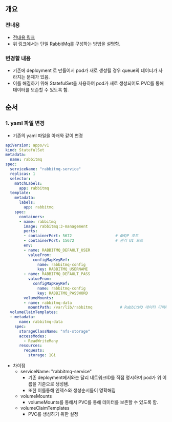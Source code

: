 ## 개요
### 전내용
- [전내용 링크](./02_단일%20RabbitMq%20StatefulSet,PVC%20로%20변경하기%20.md)
- 위 링크에서는 단일 RabbitMq를 구성하는 방법을 설명함.
### 변경할 내용
- 기존에 deployment 로 만들어서 pod가 새로 생성될 경우 queue의 데이터가 사라지는 문제가 있음.
- 이를 해결하기 위해 StatefulSet을 사용하여 pod가 새로 생성되어도 PVC를 통해 데이터를 보존할 수 있도록 함.

## 순서
### 1. yaml 파일 변경
- 기존의 yaml 파일을 아래와 같이 변경
``` yaml
apiVersion: apps/v1
kind: StatefulSet
metadata:
  name: rabbitmq
spec:
  serviceName: "rabbitmq-service"
  replicas: 1
  selector:
    matchLabels:
      app: rabbitmq
  template:
    metadata:
      labels:
        app: rabbitmq
    spec:
      containers:
      - name: rabbitmq
        image: rabbitmq:3-management
        ports:
        - containerPort: 5672                   # AMQP 포트
        - containerPort: 15672                  # 관리 UI 포트
        env:
        - name: RABBITMQ_DEFAULT_USER
          valueFrom:
            configMapKeyRef:
              name: rabbitmq-config
              key: RABBITMQ_USERNAME
        - name: RABBITMQ_DEFAULT_PASS
          valueFrom:
            configMapKeyRef:
              name: rabbitmq-config
              key: RABBITMQ_PASSWORD
        volumeMounts:
        - name: rabbitmq-data
          mountPath: /var/lib/rabbitmq            # RabbitMQ 데이터 디렉터리
  volumeClaimTemplates:
  - metadata:
      name: rabbitmq-data
    spec:
      storageClassName: "nfs-storage"
      accessModes:
        - ReadWriteMany
      resources:
        requests:
          storage: 1Gi
``` 
- 차이점
  - serviceName: "rabbitmq-service"
    - 기존 deployment에서와는 달리 네트워크ID를 직접 명시하며 pod가 위 이름을 기준으로 생성됌.
    - 또한 이를통해 인덱스와 생성순서들이 명확해짐
  - volumeMounts
    - volumeMounts를 통해서 PVC를 통해 데이터를 보존할 수 있도록 함.
  - volumeClaimTemplates
    - PVC를 생성하기 위한 설정
